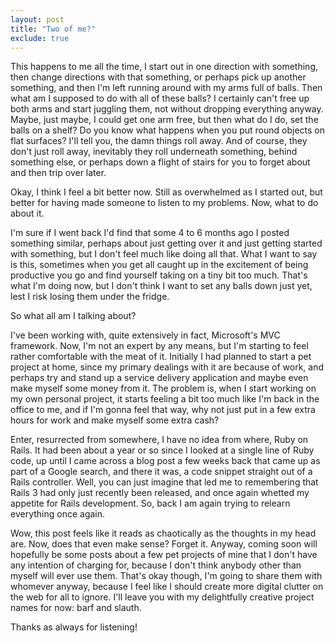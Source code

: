 ```yaml
---
layout: post
title: "Two of me?"
exclude: true
---
```


This happens to me all the time, I start out in one direction with something, then change directions with that something, or perhaps pick up another something, and then I'm left running around with my arms full of balls. Then what am I supposed to do with all of these balls? I certainly can't free up both arms and start juggling them, not without dropping everything anyway. Maybe, just maybe, I could get one arm free, but then what do I do, set the balls on a shelf? Do you know what happens when you put round objects on flat surfaces? I'll tell you, the damn things roll away. And of course, they don't just roll away, inevitably they roll underneath something, behind something else, or perhaps down a flight of stairs for you to forget about and then trip over later.

Okay, I think I feel a bit better now. Still as overwhelmed as I started out, but better for having made someone to listen to my problems. Now, what to do about it.

I'm sure if I went back I'd find that some 4 to 6 months ago I posted something similar, perhaps about just getting over it and just getting started with something, but I don't feel much like doing all that. What I want to say is this, sometimes when you get all caught up in the excitement of being productive you go and find yourself taking on a tiny bit too much. That's what I'm doing now, but I don't think I want to set any balls down just yet, lest I risk losing them under the fridge.

So what all am I talking about?

I've been working with, quite extensively in fact, Microsoft's MVC framework. Now, I'm not an expert by any means, but I'm starting to feel rather comfortable with the meat of it. Initially I had planned to start a pet project at home, since my primary dealings with it are because of work, and perhaps try and stand up a service delivery application and maybe even make myself some money from it. The problem is, when I start working on my own personal project, it starts feeling a bit too much like I'm back in the office to me, and if I'm gonna feel that way, why not just put in a few extra hours for work and make myself some extra cash?

Enter, resurrected from somewhere, I have no idea from where, Ruby on Rails. It had been about a year or so since I looked at a single line of Ruby code, up until I came across a blog post a few weeks back that came up as part of a Google search, and there it was, a code snippet straight out of a Rails controller. Well, you can just imagine that led me to remembering that Rails 3 had only just recently been released, and once again whetted my appetite for Rails development. So, back I am again trying to relearn everything once again.

Wow, this post feels like it reads as chaotically as the thoughts in my head are. Now, does that even make sense? Forget it. Anyway, coming soon will hopefully be some posts about a few pet projects of mine that I don't have any intention of charging for, because I don't think anybody other than myself will ever use them. That's okay though, I'm going to share them with whomever anyway, because I feel like I should create more digital clutter on the web for all to ignore. I'll leave you with my delightfully creative project names for now: barf and slauth.

Thanks as always for listening!